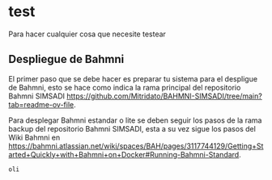 # test
Para hacer cualquier cosa que necesite testear

## Despliegue de Bahmni

El primer paso que se debe hacer es preparar tu sistema para el despligue de Bahmni, esto se hace como indica la rama principal del repositorio Bahmni SIMSADI https://github.com/Mitridato/BAHMNI-SIMSADI/tree/main?tab=readme-ov-file.


Para desplegar Bahmni estandar o lite se deben seguir los pasos de la rama backup del repositorio Bahmni SIMSADI, esta a su vez sigue los pasos del Wiki Bahmni en 
https://bahmni.atlassian.net/wiki/spaces/BAH/pages/3117744129/Getting+Started+Quickly+with+Bahmni+on+Docker#Running-Bahmni-Standard.


```
oli
```
